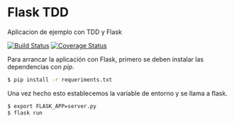 # Flask TDD

Aplicacion de ejemplo con TDD y Flask

[![Build Status](https://travis-ci.org/zerasul/flask-tdd.svg?branch=master)](https://travis-ci.org/zerasul/flask-tdd)
[![Coverage Status](https://coveralls.io/repos/github/zerasul/flask-tdd/badge.svg?branch=master)](https://coveralls.io/github/zerasul/flask-tdd?branch=master)

Para arrancar la aplicación con Flask, primero se deben instalar las dependencias con _pip_.

```bash
$ pip install -r requeriments.txt
```

Una vez hecho esto establecemos la variable de entorno y se llama a flask.

```bash
$ export FLASK_APP=server.py
$ flask run
```
